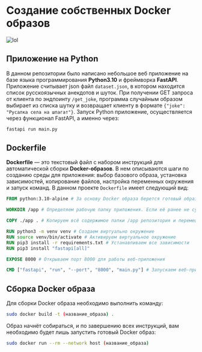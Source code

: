 # Создание собственных Docker образов

![lol](https://miro.medium.com/v2/resize:fit:1400/1*42K-swiwgm3lZ2xRyNU5ow.gif)

## Приложение на Python
В данном репозитории было написано небольшое веб приложение на базе языка программирования **Python3.10** и фреймворка **FastAPI**.
Приложение считывает json файл `dataset.json`, в котором находится список русскоязычных анекдотов и шуток. При получении GET запроса от клиента по эндпоинту `/get_joke`, программа случайным образом выбирает из списка шутку и возвращает клиенту в формате `{"joke": "Русалка села на шпагат"}`.
Запуск Python приложение, осуществляется через функционал FastAPI, а именно через:
```bash
fastapi run main.py
```

## Dockerfile
**Dockerfile** — это текстовый файл с набором инструкций для автоматической сборки **Docker-образов**. В нем описываются шаги по созданию среды для приложения: выбор базового образа, установка зависимостей, копирование файлов, настройка переменных окружения и запуск команд.
В данном проекте `Dockerfile` имеет следующий вид:
```Dockerfile
FROM python:3.10-alpine # За основу Docker образа берется готовый образ с предустановленным python3.10 и ОС Alpine

WORKDIR /app # Определяем рабочую папку приложения. Если её ранее не существовало, то она будет создана, и будет определена как текущая

COPY ./app . # Копируем всё содержимое папки /app репозитория и перемещаем в текущую папку внутри образа (т.е. внутрь папки /app, что мы определили выше)

RUN python3 -m venv venv # Создаем виртуально окружение
RUN source venv/bin/activate # Активируем виртуальное окружение
RUN pip3 install -r requirements.txt # Устанавливаем все зависимости
RUN pip3 install "fastapi[all]" 

EXPOSE 8000 # Открываем порт 8000 для работы веб-приложения

CMD ["fastapi", "run", "--port", "8000", "main.py"] # Запускаем веб-приложение
```

## Сборка Docker образа
Для сборки Docker образа необходимо выполнить команду:
```bash
sudo docker build -t (название_образа) .
```

Образ начнёт собираться, и по завершению всех инструкций, вам необходимо будет лишь запустить готовый Docker образ:
```bash
sudo docker run --rm --network host (название_образа)
```


